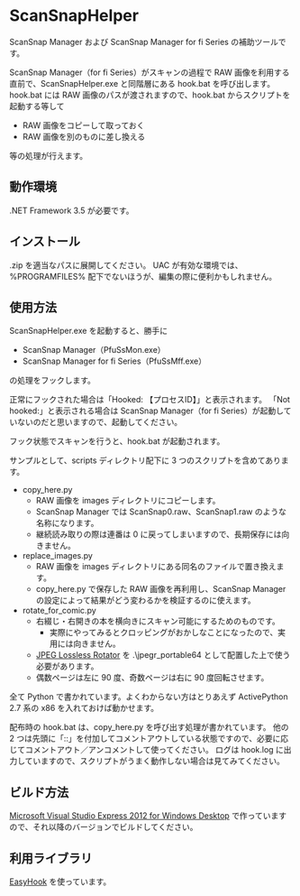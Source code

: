 ScanSnapHelper
==============

ScanSnap Manager および ScanSnap Manager for fi Series の補助ツールです。

ScanSnap Manager（for fi Series）がスキャンの過程で RAW 画像を利用する直前で、ScanSnapHelper.exe と同階層にある hook.bat を呼び出します。
hook.bat には RAW 画像のパスが渡されますので、hook.bat からスクリプトを起動する等して

* RAW 画像をコピーして取っておく
* RAW 画像を別のものに差し換える

等の処理が行えます。

動作環境
--------

.NET Framework 3.5 が必要です。

インストール
------------

.zip を適当なパスに展開してください。
UAC が有効な環境では、%PROGRAMFILES% 配下でないほうが、編集の際に便利かもしれません。

使用方法
--------

ScanSnapHelper.exe を起動すると、勝手に

* ScanSnap Manager（PfuSsMon.exe）
* ScanSnap Manager for fi Series（PfuSsMff.exe）

の処理をフックします。

正常にフックされた場合は「Hooked: 【プロセスID】」と表示されます。
「Not hooked:」と表示される場合は ScanSnap Manager（for fi Series）が起動していないのだと思いますので、起動してください。

フック状態でスキャンを行うと、hook.bat が起動されます。

サンプルとして、scripts ディレクトリ配下に 3 つのスクリプトを含めてあります。

* copy_here.py
  * RAW 画像を images ディレクトリにコピーします。
  * ScanSnap Manager では ScanSnap0.raw、ScanSnap1.raw のような名称になります。
  * 継続読み取りの際は連番は 0 に戻ってしまいますので、長期保存には向きません。
* replace_images.py
  * RAW 画像を images ディレクトリにある同名のファイルで置き換えます。
  * copy_here.py で保存した RAW 画像を再利用し、ScanSnap Manager の設定によって結果がどう変わるかを検証するのに使えます。
* rotate_for_comic.py
  * 右綴じ・右開きの本を横向きにスキャン可能にするためのものです。
    * 実際にやってみるとクロッピングがおかしなことになったので、実用には向きません。
  * [JPEG Lossless Rotator](http://annystudio.com/software/jpeglosslessrotator/) を .\jpegr_portable64 として配置した上で使う必要があります。
  * 偶数ページは左に 90 度、奇数ページは右に 90 度回転させます。

全て Python で書かれています。よくわからない方はとりあえず ActivePython 2.7 系の x86 を入れておけば動かせます。

配布時の hook.bat は、copy_here.py を呼び出す処理が書かれています。
他の 2 つは先頭に「::」を付加してコメントアウトしている状態ですので、必要に応じてコメントアウト／アンコメントして使ってください。
ログは hook.log に出力していますので、スクリプトがうまく動作しない場合は見てみてください。

ビルド方法
----------

[Microsoft Visual Studio Express 2012 for Windows Desktop](http://www.microsoft.com/ja-jp/download/details.aspx?id=34673) で作っていますので、それ以降のバージョンでビルドしてください。

利用ライブラリ
--------------

[EasyHook](http://easyhook.codeplex.com/) を使っています。
